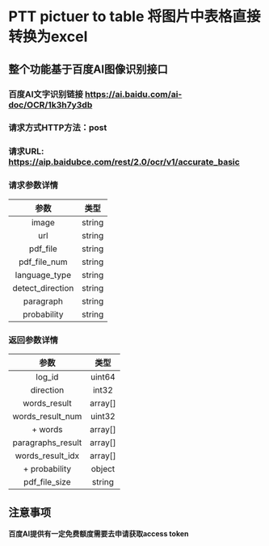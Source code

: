 # PTT pictuer to table 将图片中表格直接转换为excel
## 整个功能基于百度AI图像识别接口
### 百度AI文字识别链接 https://ai.baidu.com/ai-doc/OCR/1k3h7y3db
### 请求方式HTTP方法：post     
### 请求URL: https://aip.baidubce.com/rest/2.0/ocr/v1/accurate_basic
### 请求参数详情
| 参数 | 类型 |
| :-----: | :-----: |
| image | string |
| url | string |
| pdf_file | string |
| pdf_file_num | string |
| language_type | string |
| detect_direction | string |
| paragraph | string |
| probability | string |
### 返回参数详情
| 参数 | 类型 |
| :-----: | :-----: |
| log_id | uint64 |
| direction | int32 |
| words_result | array[] |
| words_result_num | uint32 |
| + words | array[] |
| paragraphs_result | array[] |
| words_result_idx | array[] |
| + probability | object |
| pdf_file_size | string |
## 注意事项
**百度AI提供有一定免费额度需要去申请获取access token**




